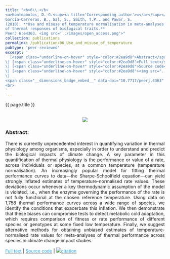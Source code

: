 ```yaml
---
title: "<b>6\\.</b> 
<u>Kontopoulos, D.-G.<sup><a title='Corresponding author'>✉</a></sup></u>, 
García-Carreras, B., Sal, S., Smith, T.P., and Pawar, S. 
(2018). **Use and misuse of temperature normalisation in meta-analyses 
of thermal responses of biological traits.** 
PeerJ 6:e4363. <img src='../images/open_access.png'>"
collection: publications
permalink: /publication/06_Use_and_misuse_of_temperature
pubtype: 'peer-reviewed'
excerpt: '
  [<span class="underline-on-hover" style="color:#2ea9d8">Abstract</span>](../publication/06_Use_and_misuse_of_temperature)
\| [<span class="underline-on-hover" style="color:#2ea9d8">Full text</span>](https://peerj.com/articles/4363/)
\| [<span class="underline-on-hover" style="color:#2ea9d8">Source code</span>](https://github.com/dgkontopoulos/Kontopoulos_et_al_temperature_normalisation_2017)
\| [<span class="underline-on-hover" style="color:#2ea9d8"><img src="../images/bibtex.svg">citation</span>](../bibtex/6_Use_and_misuse_of_temperature.bib)
\|
<span class="__dimensions_badge_embed__" data-doi="10.7717/peerj.4363" data-hide-zero-citations="true" data-legend="never" data-style="large_rectangle" style="display: inline;"></span>
<br>
'
---
```


{{ page.title }}<br>
<br><center><img src="../images/publications/B0_paper.png"></center>

### Abstract:

<p style='text-align: justify;'>
There is currently unprecedented interest in quantifying variation in 
thermal physiology among organisms, especially in order to understand 
and predict the biological impacts of climate change. A key parameter 
in this quantification of thermal physiology is the performance or 
value of a rate, across individuals or species, at a common temperature 
(temperature normalisation). An increasingly popular model for fitting 
thermal performance curves to data—the Sharpe-Schoolfield equation—can 
yield strongly inflated estimates of temperature-normalised rate values. 
These deviations occur whenever a key thermodynamic assumption of the 
model is violated, i.e., when the enzyme governing the performance of 
the rate is not fully functional at the chosen reference temperature. 
Using data on 1,758 thermal performance curves across a wide range of 
species, we identify the conditions that exacerbate this inflation. We 
then demonstrate that these biases can compromise tests to detect 
metabolic cold adaptation, which requires comparison of fitness or rate 
performance of different species or genotypes at some fixed low 
temperature. Finally, we suggest alternative methods for obtaining 
unbiased estimates of temperature-normalised rate values for 
meta-analyses of thermal performance across species in climate change 
impact studies.
</p>

[<span class="underline-on-hover" style="color:#2ea9d8">Full text</span>](https://peerj.com/articles/4363/)
\| [<span class="underline-on-hover" style="color:#2ea9d8">Source code</span>](https://github.com/dgkontopoulos/Kontopoulos_et_al_temperature_normalisation_2017)
\| [<span class="underline-on-hover" style="color:#2ea9d8"><img src="../images/bibtex.svg">citation</span>](../bibtex/6_Use_and_misuse_of_temperature.bib)
